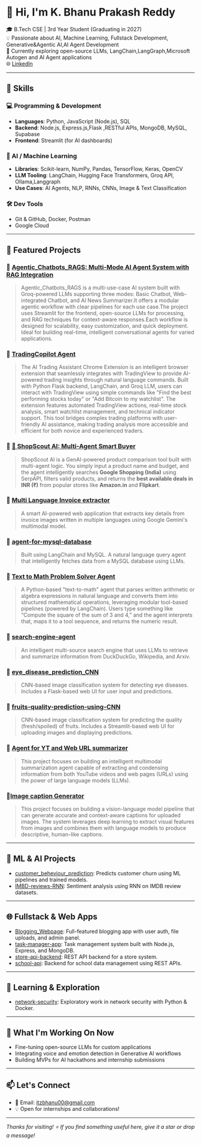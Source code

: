 # 👋 Hi, I'm K. Bhanu Prakash Reddy

🎓 B.Tech CSE | 3rd Year Student (Graduating in 2027)  
💡 Passionate about AI, Machine Learning, Fullstack Development, Generative&Agentic AI,AI Agent Development   
🚀 Currently exploring open-source LLMs, LangChain,LangGraph,Microsoft Autogen and AI Agent applications  
🌐 [LinkedIn](https://www.linkedin.com/in/karava-bhanu-prakash-reddy-143419305/) 

---

## 🧠 Skills

### 💻 Programming & Development
- **Languages**: Python, JavaScript (Node.js), SQL
- **Backend**: Node.js, Express.js,Flask ,RESTful APIs, MongoDB, MySQL, Supabase
- **Frontend**: Streamlit (for AI dashboards)

### 🤖 AI / Machine Learning
- **Libraries**: Scikit-learn, NumPy, Pandas, TensorFlow, Keras, OpenCV
- **LLM Tooling**: LangChain, Hugging Face Transformers, Groq API, Ollama,Langgraph
- **Use Cases**: AI Agents, NLP, RNNs, CNNs, Image & Text Classification

### 🛠️ Dev Tools
- Git & GitHub, Docker, Postman  
- Google Cloud

---

## 📂 Featured Projects

### 🔹 [Agentic_Chatbots_RAGS: Multi-Mode AI Agent System with RAG Integration](https://github.com/bhanu1836/Agentic_Chatbots_RAGS)
> Agentic_Chatbots_RAGS is a multi-use-case AI system built with Groq-powered LLMs supporting three modes: Basic Chatbot, Web-integrated Chatbot, and AI News Summarizer.It offers a modular agentic workflow with clear pipelines for each use case.The project uses Streamlit for the frontend, open-source LLMs for processing, and RAG techniques for context-aware responses.Each workflow is designed for scalability, easy customization, and quick deployment. Ideal for building real-time, intelligent conversational agents for varied applications.

### 🔹 [TradingCopilot Agent](https://github.com/bhanu1836/Trading-Agent)
> The AI Trading Assistant Chrome Extension is an intelligent browser extension that seamlessly integrates with TradingView to provide AI-powered trading insights through natural language commands. Built with Python Flask backend, LangChain, and Groq LLM, users can interact with TradingView using simple commands like "Find the best performing stocks today" or "Add Bitcoin to my watchlist". The extension features automated TradingView actions, real-time stock analysis, smart watchlist management, and technical indicator support. This tool bridges complex trading platforms with user-friendly AI assistance, making trading analysis more accessible and efficient for both novice and experienced traders.

### 🔹 [🛒 ShopScout AI: Multi-Agent Smart Buyer](https://github.com/bhanu1836/Shop-scout-AI-Agent)
> ShopScout AI is a GenAI-powered product comparison tool built with multi-agent logic. You simply input a product name and budget, and the agent intelligently searches **Google Shopping (India)** using SerpAPI, filters valid products, and returns the **best available deals in INR (₹)** from popular stores like **Amazon.in** and **Flipkart**.


### 🔹 [Multi Language Invoice extractor](https://github.com/bhanu1836/multilanguage-invoice-extractor)
> A smart AI-powered web application that extracts key details from invoice images written in multiple languages using Google Gemini's multimodal model.

### 🔹 [agent-for-mysql-database](https://github.com/bhanu1836/agent-for-mysql-database)
> Built using LangChain and MySQL. A natural language query agent that intelligently fetches data from a MySQL database using LLMs.

### 🔹 [Text to Math Problem Solver Agent](https://github.com/bhanu1836/text-to-math-agent)
> A Python-based "text-to-math" agent that parses written arithmetic or algebra expressions in natural language and converts them into structured mathematical operations, leveraging modular tool-based pipelines (powered by LangChain). Users type something like “Compute the square of the sum of 3 and 4,” and the agent interprets that, maps it to a tool sequence, and returns the numeric result.

### 🔹 [search-engine-agent](https://github.com/bhanu1836/search-engine-agent)
> An intelligent multi-source search engine that uses LLMs to retrieve and summarize information from DuckDuckGo, Wikipedia, and Arxiv.

### 🔹 [eye_disease_prediction_CNN](https://github.com/bhanu1836/eye_disease_prediction_CNN)
> CNN-based image classification system for detecting eye diseases. Includes a Flask-based web UI for user input and predictions.

### 🔹 [fruits-quality-prediction-using-CNN](https://github.com/bhanu1836/fruits-quality-prediction-using-CNN)
> CNN-based image classification system for predicting the quality (fresh/spoiled) of fruits. Includes a Streamlit-based web UI for uploading images and displaying predictions.

### 🔹 [Agent for YT and Web URL summarizer](https://github.com/bhanu1836/Agent-for-YT-WEB_URL-summarizer)
> This project focuses on building an intelligent multimodal summarization agent capable of extracting and condensing information from both YouTube videos and web pages (URLs) using the power of large language models (LLMs).

###  🔹[Image caption Generator](https://github.com/bhanu1836/image_caption_generator)
> This project focuses on building a vision-language model pipeline that can generate accurate and context-aware captions for uploaded images. The system leverages deep learning to extract visual features from images and combines them with language models to produce descriptive, human-like captions.

---

## 🧪 ML & AI Projects

- [customer_beheviour_prediction](https://github.com/bhanu1836/customer_beheviour_prediction): Predicts customer churn using ML pipelines and trained models.
- [IMBD-reviews-RNN](https://github.com/bhanu1836/IMBD-reviews-RNN): Sentiment analysis using RNN on IMDB review datasets.

---

## 🌐 Fullstack & Web Apps

- [Blogging_Webpage](https://github.com/bhanu1836/Blogging_Webpage): Full-featured blogging app with user auth, file uploads, and admin panel.
- [task-manager-app](https://github.com/bhanu1836/task-manager-app): Task management system built with Node.js, Express, and MongoDB.
- [store-api-backend](https://github.com/bhanu1836/store-api-backend): REST API backend for a store system.
- [school-api](https://github.com/bhanu1836/school-api): Backend for school data management using REST APIs.

---

## 📘 Learning & Exploration

- [network-security](https://github.com/bhanu1836/network-security): Exploratory work in network security with Python & Docker.

---

## 🔭 What I'm Working On Now

- Fine-tuning open-source LLMs for custom applications
- Integrating voice and emotion detection in Generative AI workflows
- Building MVPs for AI hackathons and internship submissions

---

## 📫 Let's Connect

- 📧 Email: itzbhanu00@gmail.com
- 💡 Open for internships and collaborations!

---

_Thanks for visiting! ⭐ If you find something useful here, give it a star or drop a message!_
